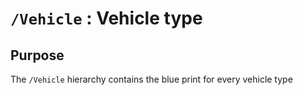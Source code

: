 # `/Vehicle` : Vehicle type

## Purpose

The `/Vehicle` hierarchy contains the blue print for every vehicle type
